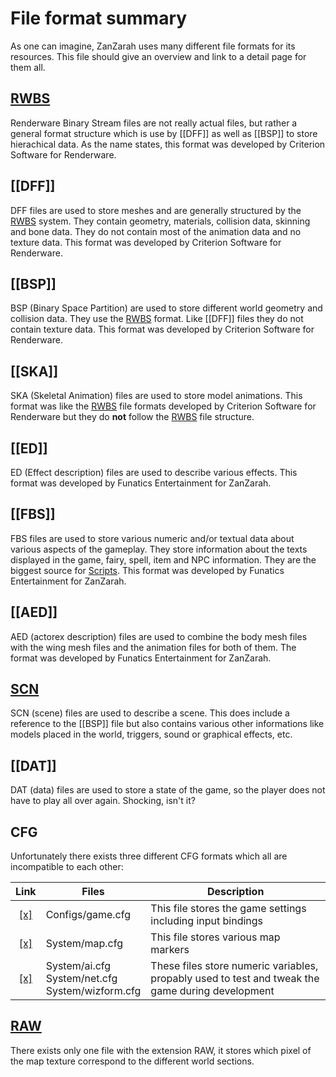 # File format summary
As one can imagine, ZanZarah uses many different file formats for its resources.
This file should give an overview and link to a detail page for them all.

## [RWBS](./RWBS/)
Renderware Binary Stream files are not really actual files, but rather a general format structure which is use by [[DFF]] as well as [[BSP]] to store hierachical data. As the name states, this format was developed by Criterion Software for Renderware.

## [[DFF]]
DFF files are used to store meshes and are generally structured by the [RWBS](./RWBS/) system. They contain geometry, materials, collision data, skinning and bone data. They do not contain most of the animation data and no texture data. This format was developed by Criterion Software for Renderware.

## [[BSP]]
BSP (Binary Space Partition) are used to store different world geometry and collision data. They use the [RWBS](./RWBS/) format. Like [[DFF]] files they do not contain texture data. This format was developed by Criterion Software for Renderware.

## [[SKA]]
SKA (Skeletal Animation) files are used to store model animations. This format was like the [RWBS](./RWBS/) file formats developed by Criterion Software for Renderware but they do __not__ follow the [RWBS](./RWBS/) file structure.

## [[ED]]
ED (Effect description) files are used to describe various effects. This format was developed by Funatics Entertainment for ZanZarah.

## [[FBS]]
FBS files are used to store various numeric and/or textual data about various aspects of the gameplay. They store information about the texts displayed in the game, fairy, spell, item and NPC information. They are the biggest source for [Scripts](/internal/Scripts). This format was developed by Funatics Entertainment for ZanZarah.

## [[AED]]
AED (actorex description) files are used to combine the body mesh files with the wing mesh files and the animation files for both of them. The format was developed by Funatics Entertainment for ZanZarah.

## [SCN](./SCN/)
SCN (scene) files are used to describe a scene. This does include a reference to the [[BSP]] file but also contains various other informations like models placed in the world, triggers, sound or graphical effects, etc.

## [[DAT]]
DAT (data) files are used to store a state of the game, so the player does not have to play all over again. Shocking, isn't it?

## CFG
Unfortunately there exists three different CFG formats which all are incompatible to each other:

| Link | Files | Description |
|:----:|-------|-------------|
| [ [x] ](CFG_Game) | Configs/game.cfg | This file stores the game settings including input bindings |
| [ [x] ](CFG_Map)  | System/map.cfg   | This file stores various map markers |
| [ [x] ](CFG_Vars) | System/ai.cfg <br/> System/net.cfg <br/> System/wizform.cfg | These files store numeric variables, propably used to test and tweak the game during development |

## [RAW](./CFG_Map#ingame-display)
There exists only one file with the extension RAW, it stores which pixel of the map texture correspond to the different world sections.
